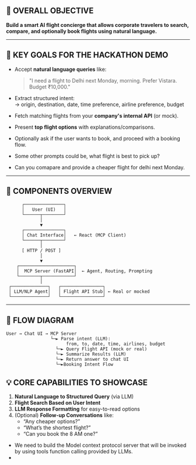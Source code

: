 
## 🧭 OVERALL OBJECTIVE

**Build a smart AI flight concierge that allows corporate travelers to search, compare, and optionally book flights using natural language.**

---

## 🎯 KEY GOALS FOR THE HACKATHON DEMO

- Accept **natural language queries** like:  
  > "I need a flight to Delhi next Monday, morning. Prefer Vistara. Budget ₹10,000."

- Extract structured intent:  
  → origin, destination, date, time preference, airline preference, budget

- Fetch matching flights from your **company's internal API** (or mock).

- Present **top flight options** with explanations/comparisons.

- Optionally ask if the user wants to book, and proceed with a booking flow.

- Some other prompts could be, what flight is best to pick up?
- Can you comapare and provide a cheaper flight for delhi next Monday.
---

## 🧩 COMPONENTS OVERVIEW

```
      ┌───────────────┐
      │   User (UI)   │
      └──────┬────────┘
             │
             ▼
      ┌───────────────┐
      │ Chat Interface│   ← React (MCP Client)
      └──────┬────────┘
             │
      [ HTTP / POST ]
             │
             ▼
    ┌─────────────────────┐
    │  MCP Server (FastAPI│  ← Agent, Routing, Prompting
    └────────┬────────────┘
             │
 ┌──────────────┐   ┌────────────────┐
 │ LLM/NLP Agent│   │ Flight API Stub│ ← Real or mocked
 └──────────────┘   └────────────────┘
```

---

## 🔁 FLOW DIAGRAM

```text
User → Chat UI → MCP Server
                 └─► Parse intent (LLM):
                       from, to, date, time, airlines, budget
                   └─► Query Flight API (mock or real)
                   └─► Summarize Results (LLM)
                   └─► Return answer to chat UI
                   └─►Booking Intent Flow
```

## 💡 CORE CAPABILITIES TO SHOWCASE

1. **Natural Language to Structured Query** (via LLM)
2. **Flight Search Based on User Intent**
3. **LLM Response Formatting** for easy-to-read options
4. (Optional) **Follow-up Conversations** like:
   - “Any cheaper options?”
   - “What’s the shortest flight?”
   - “Can you book the 8 AM one?”


- We need to build the Model context protocol server that will be invoked by
 using tools function calling provided by LLMs.
- 